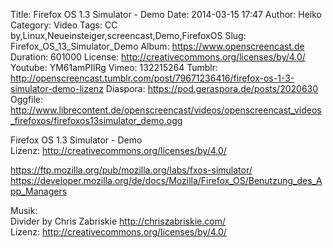 Title: Firefox OS 1.3 Simulator - Demo
Date: 2014-03-15 17:47
Author: Heiko
Category: Video
Tags: CC by,Linux,Neueinsteiger,screencast,Demo,FirefoxOS
Slug: Firefox_OS_13_Simulator_Demo
Album: https://www.openscreencast.de
Duration: 601000
License: http://creativecommons.org/licenses/by/4.0/
Youtube: YM61amPIlRg
Vimeo: 132215264
Tumblr: http://openscreencast.tumblr.com/post/79671236416/firefox-os-1-3-simulator-demo-lizenz
Diaspora: https://pod.geraspora.de/posts/2020630
Oggfile: http://www.librecontent.de/openscreencast/videos/openscreencast_videos_firefoxos/firefoxos13simulator_demo.ogg

Firefox OS 1.3 Simulator - Demo  
Lizenz: <http://creativecommons.org/licenses/by/4.0/>  
  
<https://ftp.mozilla.org/pub/mozilla.org/labs/fxos-simulator/>  
<https://developer.mozilla.org/de/docs/Mozilla/Firefox_OS/Benutzung_des_App_Managers>  
  
Musik:  
Divider by Chris Zabriskie <http://chriszabriskie.com/>  
Lizenz: <http://creativecommons.org/licenses/by/4.0/>

